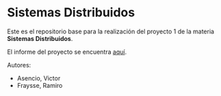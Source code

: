 # Sistemas Distribuidos 

Este es el repositorio base para la realización del proyecto 1 de la materia **Sistemas Distribuidos**.

El informe del proyecto se encuentra [aquí](https://docs.google.com/document/d/1PgiADHqPtROzAzf6A-FzqDJlhcxfZgOrM_JImHQrMQc/edit).

Autores:
 - Asencio, Victor
 - Fraysse, Ramiro

